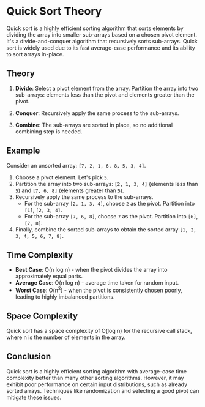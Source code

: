 # Quick Sort Theory

Quick sort is a highly efficient sorting algorithm that sorts elements by dividing the array into smaller sub-arrays based on a chosen pivot element. It's a divide-and-conquer algorithm that recursively sorts sub-arrays. Quick sort is widely used due to its fast average-case performance and its ability to sort arrays in-place.

## Theory

1. **Divide**: Select a pivot element from the array. Partition the array into two sub-arrays: elements less than the pivot and elements greater than the pivot.

2. **Conquer**: Recursively apply the same process to the sub-arrays.

3. **Combine**: The sub-arrays are sorted in place, so no additional combining step is needed.

## Example

Consider an unsorted array: `[7, 2, 1, 6, 8, 5, 3, 4]`.

1. Choose a pivot element. Let's pick `5`.
2. Partition the array into two sub-arrays: `[2, 1, 3, 4]` (elements less than `5`) and `[7, 6, 8]` (elements greater than `5`).
3. Recursively apply the same process to the sub-arrays.
   - For the sub-array `[2, 1, 3, 4]`, choose `2` as the pivot. Partition into `[1]`, `[2, 3, 4]`.
   - For the sub-array `[7, 6, 8]`, choose `7` as the pivot. Partition into `[6]`, `[7, 8]`.
4. Finally, combine the sorted sub-arrays to obtain the sorted array `[1, 2, 3, 4, 5, 6, 7, 8]`.

## Time Complexity

- **Best Case**: O(n log n) - when the pivot divides the array into approximately equal parts.
- **Average Case**: O(n log n) - average time taken for random input.
- **Worst Case**: O(n<sup>2</sup>) - when the pivot is consistently chosen poorly, leading to highly imbalanced partitions.
  
## Space Complexity

Quick sort has a space complexity of O(log n) for the recursive call stack, where n is the number of elements in the array.

## Conclusion

Quick sort is a highly efficient sorting algorithm with average-case time complexity better than many other sorting algorithms. However, it may exhibit poor performance on certain input distributions, such as already sorted arrays. Techniques like randomization and selecting a good pivot can mitigate these issues.
